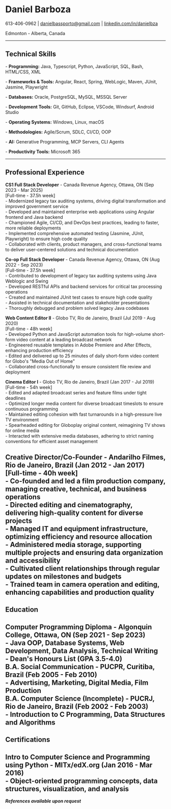# Daniel Barboza

613-406-0962 | [danielbassporto@gmail.com](mailto:danielbassporto@gmail.com) | [linkedin.com/in/danielbza](http://linkedin.com/in/danielbza)

Edmonton \- Alberta, Canada

---

## Technical Skills

\- **Programming:** Java, Typescript, Python, JavaScript, SQL, Bash, HTML/CSS, XML

\- **Frameworks & Tools:** Angular, React, Spring, WebLogic, Maven, JUnit, Jasmine, Playwright

\- **Databases:** Oracle, PostgreSQL, MySQL, MSSQL Server

\- **Development Tools:** Git, GitHub, Eclipse, VSCode, Windsurf, Android Studio

\- **Operating Systems:** Windows, Linux, macOS

\- **Methodologies:** Agile/Scrum, SDLC, CI/CD, OOP

\- **AI:** Generative Programming, MCP Servers, CLI Agents

\- **Productivity Tools:** Microsoft 365

---

## Professional Experience

**CS1 Full Stack Developer** \- Canada Revenue Agency, Ottawa, ON (Sep 2023 \- Mar 2025\)  
\[Full-time \- 37.5h week\]  
\- Modernized legacy tax auditing systems, driving digital transformation and improved government service  
\- Developed and maintained enterprise web applications using Angular frontend and Java backend  
\- Championed Agile, CI/CD, and DevOps best practices, leading to faster, more reliable deployments  
\- Implemented comprehensive automated testing (Jasmine, JUnit, Playwright) to ensure high code quality  
\- Collaborated with clients, product managers, and cross-functional teams to deliver user-centered solutions and technical documentation

**Co-op Full Stack Developer** \- Canada Revenue Agency, Ottawa, ON (Aug 2022 \- Sep 2023\)  
\[Full-time \- 37.5h week\]  
\- Contributed to development of legacy tax auditing systems using Java Weblogic and Swing  
\- Developed RESTful APIs and backend services for critical tax processing operations  
\- Created and maintained JUnit test cases to ensure high code quality  
\- Assisted in technical documentation and stakeholder presentations  
\- Thoroughly debugged and problem solved legacy Java codebases

**Web Content Editor II** \- Globo TV, Rio de Janeiro, Brazil (Jul 2019 \- Aug 2020\)  
\[Full-time \- 48h week\]  
\- Developed Python and JavaScript automation tools for high-volume short-form video content at a leading broadcast network  
\- Engineered reusable templates in Adobe Premiere and After Effects, enhancing production efficiency  
\- Edited and delivered up to 25 minutes of daily short-form video content for Globo's "Media Out of Home"  
\- Collaborated cross-functionally to ensure consistent file review and deployment

**Cinema Editor I** \- Globo TV, Rio de Janeiro, Brazil (Jan 2017 \- Jul 2019\)  
\[Full-time \- 54h week\]  
\- Edited and adapted broadcast series and feature films under tight deadlines  
\- Optimized longer media content for diverse broadcast timeslots to ensure continuous programming  
\- Maintained editing cohesion with fast turnarounds in a high-pressure live TV environment  
\- Spearheaded editing for Globoplay original content, reimagining TV shows for online media  
\- Interacted with extensive media databases, adhering to strict naming conventions for efficient asset management

**Creative Director/Co-Founder** \- Andarilho Filmes, Rio de Janeiro, Brazil (Jan 2012 \- Jan 2017\)  
\[Full-time \- 40h week\]  
\- Co-founded and led a film production company, managing creative, technical, and business operations  
\- Directed editing and cinematography, delivering high-quality content for diverse projects  
\- Managed IT and equipment infrastructure, optimizing efficiency and resource allocation  
\- Administered media storage, supporting multiple projects and ensuring data organization and accessibility  
\- Cultivated client relationships through regular updates on milestones and budgets  
\- Trained team in camera operation and editing, enhancing capabilities and production quality  
---

## Education

**Computer Programming Diploma** \- Algonquin College, Ottawa, ON (Sep 2021 \- Sep 2023\)  
\- Java OOP, Database Systems, Web Development, Data Analysis, Technical Writing  
\- Dean's Honours List (GPA 3.5-4.0)  
**B.A. Social Communication** \- PUCPR, Curitiba, Brazil (Feb 2005 \- Feb 2010\)  
\- Advertising, Marketing, Digital Media, Film Production  
**B.A. Computer Science (Incomplete)** \- PUCRJ, Rio de Janeiro, Brazil (Feb 2002 \- Feb 2003\)  
\- Introduction to C Programming, Data Structures and Algorithms  
---

## Certifications

**Intro to Computer Science and Programming using Python** \- MITx/edX.org (Jan 2016 \- Mar 2016\)  
\- Object-oriented programming concepts, data structures, visualization, and analysis  
---

***References available upon request***